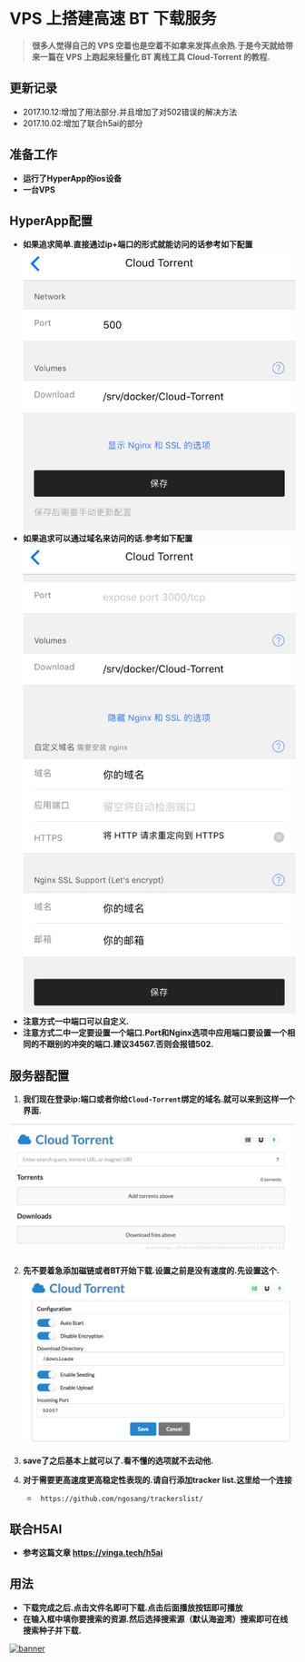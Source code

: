 # VPS 上搭建高速 BT 下载服务


> **很多人觉得自己的 VPS 空着也是空着不如拿来发挥点余热.于是今天就给带来一篇在 VPS 上跑起来轻量化 BT 离线工具 Cloud-Torrent 的教程.**


## 更新记录

* 2017.10.12:增加了用法部分.并且增加了对502错误的解决方法
* 2017.10.02:增加了联合h5ai的部分


## 准备工作

* **运行了HyperApp的ios设备**
* **一台VPS**



## HyperApp配置

* **如果追求简单.直接通过ip+端口的形式就能访问的话参考如下配置**![bt-1](./images/bt-1.png)
* **如果追求可以通过域名来访问的话.参考如下配置**![bt-2](./images/bt-2.png)
* **注意方式一中端口可以自定义.**
* **注意方式二中一定要设置一个端口.Port和Nginx选项中应用端口要设置一个相同的不跟别的冲突的端口.建议34567.否则会报错502.**



## 服务器配置

1. **我们现在登录ip:端口或者你给`Cloud-Torrent`绑定的域名.就可以来到这样一个界面.**

![bt-3](./images/bt-3.jpg)

2. **先不要着急添加磁链或者BT开始下载.设置之前是没有速度的.先设置这个.![bt-4](./images/bt-4.jpg)**
3. **save了之后基本上就可以了.看不懂的选项就不去动他.**
4. **对于需要更高速度更高稳定性表现的.请自行添加tracker list.这里给一个连接**

   * ` https://github.com/ngosang/trackerslist/`

## 联合H5AI

- **参考这篇文章 https://vinga.tech/h5ai**

## 用法

- **下载完成之后.点击文件名即可下载.点击后面播放按钮即可播放**
- **在输入框中填你要搜索的资源.然后选择搜索源（默认海盗湾）搜索即可在线搜索种子并下载.**



<a href="https://vinga.tech"><img src="https://vinga.tech/images/banner.png" alt="banner" target="_blank"></a>


